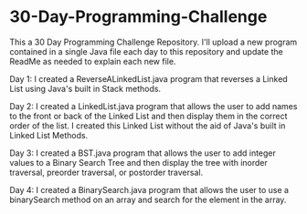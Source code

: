 # 30-Day-Programming-Challenge

This a 30 Day Programming Challenge Repository. I'll upload a new program contained in a single Java file each day to this repository and update the ReadMe as needed to explain each new file.

Day 1: I created a ReverseALinkedList.java program that reverses a Linked List using Java's built in Stack methods.

Day 2: I created a LinkedList.java program that allows the user to add names to the front or back of the Linked List and then display them in the correct order of the list. I created this Linked List without the aid of Java's built in Linked List Methods.

Day 3: I created a BST.java program that allows the user to add integer values to a Binary Search Tree and then display the tree with inorder traversal, preorder traversal, or postorder traversal. 

Day 4: I created a BinarySearch.java program that allows the user to use a binarySearch method on an array and search for the element in the array.